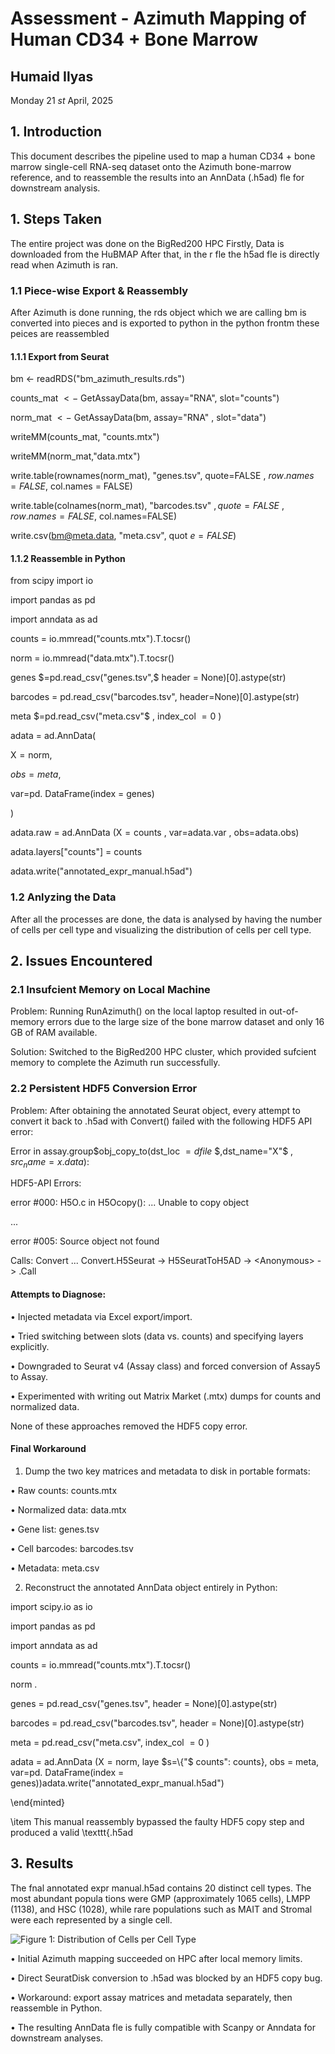 # Assessment - Azimuth Mapping of Human CD34 $+$  Bone Marrow

## Humaid Ilyas

Monday 21 $st$  April, 2025

## 1. Introduction

This document describes the pipeline used to map a human CD34 $+$  bone marrow single-cell RNA-seq dataset onto the Azimuth bone-marrow reference, and to reassemble the results into an AnnData (.h5ad) fle for downstream analysis.

## 1. Steps Taken

The entire project was done on the BigRed200 HPC Firstly, Data is downloaded from the HuBMAP After that, in the r fle the h5ad fle is directly read when Azimuth is ran.

### 1.1 Piece-wise Export & Reassembly

After Azimuth is done running, the rds object which we are calling bm is converted into pieces and is exported to python in the python frontm these peices are reassembled

#### 1.1.1 Export from Seurat

bm &lt;- readRDS("bm_azimuth_results.rds")

counts_mat $<-$  GetAssayData(bm, assay="RNA", $\text {slot="counts")}$ 

norm_mat $<-$  GetAssayData(bm, $\text {assay="RNA"}$ , $\text {slot="data")}$ 

writeMM(counts_mat, "counts.mtx")

writeMM(norm_mat,"data.mtx")

write.table(rownames(norm_mat), "genes.tsv", $\text {quote=FALSE}$ , $row.names=FALSE,$  col.names $=$ FALSE)

write.table(colnames(norm_mat), "barcodes.tsv" $,quote=FALSE$ , $row.names=FALSE,$  col.names=FALSE)

write.csv(bm@meta.data, "meta.csv", quot $e=FALSE)$ 

#### 1.1.2 Reassemble in Python

from scipy import io

import pandas as pd

import anndata as ad

counts $=$  io.mmread("counts.mtx").T.tocsr()

norm $=$ io.mmread("data.mtx").T.tocsr()

genes $=pd.read_csv("genes.tsv",$  header $=$ None)[0].astype(str)

barcodes $=$  pd.read_csv("barcodes.tsv", header=None)[0].astype(str)

meta $=pd.read_csv("meta.csv"$ , index_col $=0$ )

adata $=$  ad.AnnData(

$\mathrm {X}=\text {norm,}$ 

$obs=meta,$ 

$\text {var=pd.}$ DataFrame(index $=$ genes)

)

adata.raw $=$  ad.AnnData $(\mathrm {X}=\text {counts}$ , $\text {var=adata.var}$ , obs=adata.obs)

adata.layers["counts"] $=$  counts

adata.write("annotated_expr_manual.h5ad")

### 1.2 Anlyzing the Data

After all the processes are done, the data is analysed by having the number of cells per cell type and visualizing the distribution of cells per cell type.

## 2. Issues Encountered

### 2.1 Insufcient Memory on Local Machine

Problem: Running RunAzimuth() on the local laptop resulted in out-of-memory errors due to the large size of the bone marrow dataset and only 16 GB of RAM available.

Solution: Switched to the BigRed200 HPC cluster, which provided sufcient memory to complete the Azimuth run successfully.

### 2.2 Persistent HDF5 Conversion Error

Problem: After obtaining the annotated Seurat object, every attempt to convert it back to .h5ad with Convert() failed with the following HDF5 API error:

Error in assay.group&#36;obj_copy_to(dst_loc $=dfile$ $,dst_name="X"$ $,src_name=x.data):$ 

HDF5-API Errors:

error #000: H5O.c in H5Ocopy(): ... Unable to copy object

...

error #005: Source object not found

Calls: Convert ... Convert.H5Seurat -&gt; H5SeuratToH5AD -&gt; &lt;Anonymous&gt; -&gt; .Call

#### Attempts to Diagnose:

• Injected metadata via Excel export/import.

• Tried switching between slots (data vs. counts) and specifying layers explicitly.

• Downgraded to Seurat v4 (Assay class) and forced conversion of Assay5 to Assay.

• Experimented with writing out Matrix Market (.mtx) dumps for counts and normalized data.

None of these approaches removed the HDF5 copy error.

#### Final Workaround

1. Dump the two key matrices and metadata to disk in portable formats:

• Raw counts: counts.mtx

• Normalized data: data.mtx

• Gene list: genes.tsv

• Cell barcodes: barcodes.tsv

• Metadata: meta.csv

2. Reconstruct the annotated AnnData object entirely in Python:

import scipy.io as io

import pandas as pd

import anndata as ad

counts $=$  io.mmread("counts.mtx").T.tocsr()

norm $.$ 

genes $=$  pd.read_csv("genes.tsv", header $=$ None)[0].astype(str)

barcodes $=$  pd.read_csv("barcodes.tsv", header $=$ None)[0].astype(str)

meta $=$  pd.read_csv("meta.csv", index_col $=0$ )

adata $=$  ad.AnnData $(\mathrm {X}=\text {norm},$  laye $s=\{"$ counts": counts}, obs $=$ meta, $\text {var=pd.}$ DataFrame(index $=$ genes))adata.write("annotated_expr_manual.h5ad")

\end{minted}

\item This manual reassembly bypassed the faulty HDF5 copy step and produced a valid \texttt{.h5ad

## 3. Results

The fnal annotated expr manual.h5ad contains 20 distinct cell types. The most abundant popula tions were GMP (approximately 1065 cells), LMPP (1138), and HSC (1028), while rare populations such as MAIT and Stromal were each represented by a single cell.


![Figure 1: Distribution of Cells per Cell Type](distribution.jpg)



• Initial Azimuth mapping succeeded on HPC after local memory limits.

• Direct SeuratDisk conversion to .h5ad was blocked by an HDF5 copy bug.

• Workaround: export assay matrices and metadata separately, then reassemble in Python.

• The resulting AnnData fle is fully compatible with Scanpy or Anndata for downstream analyses.

